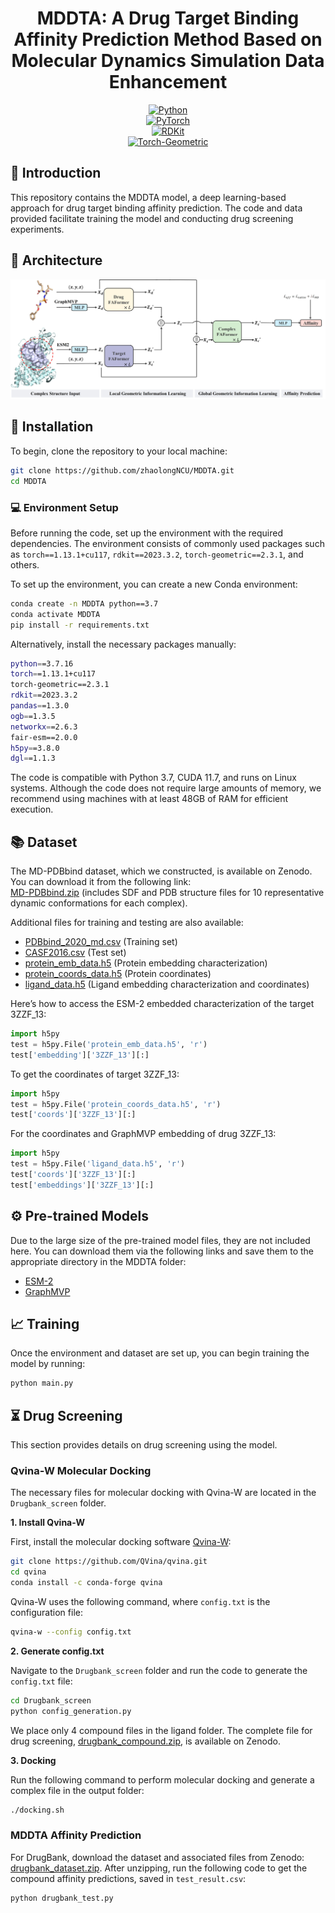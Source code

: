<div align="center">

# MDDTA: A Drug Target Binding Affinity Prediction Method Based on Molecular Dynamics Simulation Data Enhancement

[![Python](https://img.shields.io/badge/-Python_3.7_%7C_3.8_%7C_3.9_%7C_3.10-blue?logo=python&logoColor=white)](https://github.com/pre-commit/pre-commit)  
[![PyTorch](https://img.shields.io/badge/PyTorch_1.13+-ee4c2c?logo=pytorch&logoColor=white)](https://pytorch.org/get-started/locally/)  
[![RDKit](https://img.shields.io/badge/-rdkit_2023.3.2+-792ee5?logo=rdkit&logoColor=white)](https://anaconda.org/conda-forge/rdkit/)  
[![Torch-Geometric](https://img.shields.io/badge/torch--geometric-2.3.1+-792ee5?logo=pytorch&logoColor=white)](https://pytorch-geometric.readthedocs.io/en/latest/)

</div>

## 📄 Introduction  
This repository contains the MDDTA model, a deep learning-based approach for drug target binding affinity prediction. The code and data provided facilitate training the model and conducting drug screening experiments.

## 🔑 Architecture  
![MDDTA](https://github.com/zhaolongNCU/MDDTA/blob/main/img/MDDTA.jpg)

## 🔨 Installation  
To begin, clone the repository to your local machine:

```bash
git clone https://github.com/zhaolongNCU/MDDTA.git
cd MDDTA
```

### 💻 Environment Setup  
Before running the code, set up the environment with the required dependencies. The environment consists of commonly used packages such as `torch==1.13.1+cu117`, `rdkit==2023.3.2`, `torch-geometric==2.3.1`, and others.

To set up the environment, you can create a new Conda environment:

```bash
conda create -n MDDTA python==3.7
conda activate MDDTA
pip install -r requirements.txt
```

Alternatively, install the necessary packages manually:

```bash
python==3.7.16
torch==1.13.1+cu117
torch-geometric==2.3.1
rdkit==2023.3.2
pandas==1.3.0
ogb==1.3.5
networkx==2.6.3
fair-esm==2.0.0
h5py==3.8.0
dgl==1.1.3
```

The code is compatible with Python 3.7, CUDA 11.7, and runs on Linux systems. Although the code does not require large amounts of memory, we recommend using machines with at least 48GB of RAM for efficient execution.

## 📚 Dataset  
The MD-PDBbind dataset, which we constructed, is available on Zenodo. You can download it from the following link:  
[MD-PDBbind.zip](https://zenodo.org/records/15137143) (includes SDF and PDB structure files for 10 representative dynamic conformations for each complex).

Additional files for training and testing are also available:  
- [PDBbind_2020_md.csv](https://zenodo.org/records/15137143) (Training set)  
- [CASF2016.csv](https://zenodo.org/records/15137143) (Test set)  
- [protein_emb_data.h5](https://zenodo.org/records/15137143) (Protein embedding characterization)  
- [protein_coords_data.h5](https://zenodo.org/records/15137143) (Protein coordinates)  
- [ligand_data.h5](https://zenodo.org/records/15137143) (Ligand embedding characterization and coordinates)

Here’s how to access the ESM-2 embedded characterization of the target 3ZZF_13:

```python
import h5py
test = h5py.File('protein_emb_data.h5', 'r')
test['embedding']['3ZZF_13'][:]
```

To get the coordinates of target 3ZZF_13:

```python
import h5py
test = h5py.File('protein_coords_data.h5', 'r')
test['coords']['3ZZF_13'][:]
```

For the coordinates and GraphMVP embedding of drug 3ZZF_13:

```python
import h5py
test = h5py.File('ligand_data.h5', 'r')
test['coords']['3ZZF_13'][:]
test['embeddings']['3ZZF_13'][:]
```

## :gear: Pre-trained Models  
Due to the large size of the pre-trained model files, they are not included here. You can download them via the following links and save them to the appropriate directory in the MDDTA folder:  
- [ESM-2](https://dl.fbaipublicfiles.com/fair-esm/models/esm2_t33_650M_UR50D.pt)  
- [GraphMVP](https://github.com/chao1224/GraphMVP)

## :chart_with_upwards_trend: Training  
Once the environment and dataset are set up, you can begin training the model by running:

```bash
python main.py
```

## ⏳ Drug Screening  
This section provides details on drug screening using the model.

### Qvina-W Molecular Docking  
The necessary files for molecular docking with Qvina-W are located in the `Drugbank_screen` folder.

**1. Install Qvina-W**

First, install the molecular docking software [Qvina-W](https://qvina.github.io/):

```bash
git clone https://github.com/QVina/qvina.git
cd qvina
conda install -c conda-forge qvina
```

Qvina-W uses the following command, where `config.txt` is the configuration file:

```bash
qvina-w --config config.txt
```

**2. Generate config.txt**

Navigate to the `Drugbank_screen` folder and run the code to generate the `config.txt` file:

```bash
cd Drugbank_screen
python config_generation.py
```

We place only 4 compound files in the ligand folder. The complete file for drug screening, [drugbank_compound.zip](https://zenodo.org/records/15137143), is available on Zenodo.

**3. Docking**

Run the following command to perform molecular docking and generate a complex file in the output folder:

```bash
./docking.sh
```

### MDDTA Affinity Prediction  
For DrugBank, download the dataset and associated files from Zenodo:  
[drugbank_dataset.zip](https://zenodo.org/records/15137143). After unzipping, run the following code to get the compound affinity predictions, saved in `test_result.csv`:

```bash
python drugbank_test.py
```
